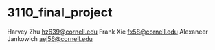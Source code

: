 # 3110_final_project
Harvey Zhu hz639@cornell.edu
Frank Xie fx58@cornell.edu
Alexaneer Jankowich aej56@cornell.edu
